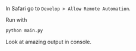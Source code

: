 In Safari go to `Develop > Allow Remote Automation`.

Run with

```python
python main.py
```

Look at amazing output in console.
